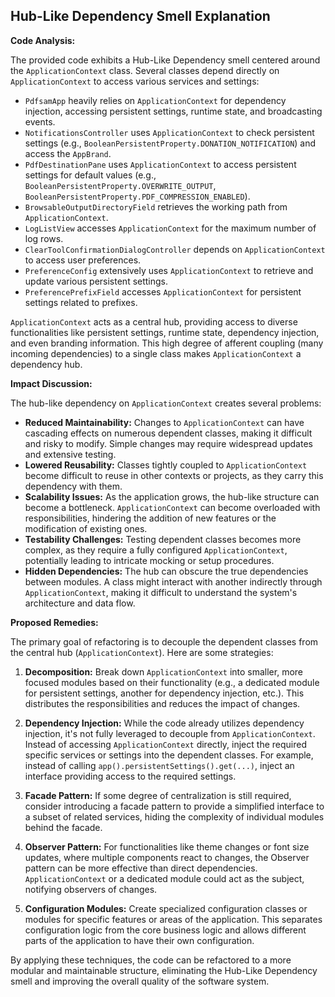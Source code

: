 ## Hub-Like Dependency Smell Explanation

**Code Analysis:**

The provided code exhibits a Hub-Like Dependency smell centered around the `ApplicationContext` class. Several classes depend directly on `ApplicationContext` to access various services and settings:

-   `PdfsamApp` heavily relies on `ApplicationContext` for dependency injection, accessing persistent settings, runtime state, and broadcasting events.
-   `NotificationsController` uses `ApplicationContext` to check persistent settings (e.g., `BooleanPersistentProperty.DONATION_NOTIFICATION`) and access the `AppBrand`.
-   `PdfDestinationPane` uses `ApplicationContext` to access persistent settings for default values (e.g., `BooleanPersistentProperty.OVERWRITE_OUTPUT`, `BooleanPersistentProperty.PDF_COMPRESSION_ENABLED`).
-   `BrowsableOutputDirectoryField` retrieves the working path from `ApplicationContext`.
-   `LogListView` accesses `ApplicationContext` for the maximum number of log rows.
-   `ClearToolConfirmationDialogController` depends on `ApplicationContext` to access user preferences.
-   `PreferenceConfig` extensively uses `ApplicationContext` to retrieve and update various persistent settings.
-   `PreferencePrefixField` accesses `ApplicationContext` for persistent settings related to prefixes.

`ApplicationContext` acts as a central hub, providing access to diverse functionalities like persistent settings, runtime state, dependency injection, and even branding information. This high degree of afferent coupling (many incoming dependencies) to a single class makes `ApplicationContext` a dependency hub.

**Impact Discussion:**

The hub-like dependency on `ApplicationContext` creates several problems:

-   **Reduced Maintainability:** Changes to `ApplicationContext` can have cascading effects on numerous dependent classes, making it difficult and risky to modify. Simple changes may require widespread updates and extensive testing.
-   **Lowered Reusability:** Classes tightly coupled to `ApplicationContext` become difficult to reuse in other contexts or projects, as they carry this dependency with them.
-   **Scalability Issues:** As the application grows, the hub-like structure can become a bottleneck. `ApplicationContext` can become overloaded with responsibilities, hindering the addition of new features or the modification of existing ones.
-   **Testability Challenges:** Testing dependent classes becomes more complex, as they require a fully configured `ApplicationContext`, potentially leading to intricate mocking or setup procedures.
-   **Hidden Dependencies:** The hub can obscure the true dependencies between modules. A class might interact with another indirectly through `ApplicationContext`, making it difficult to understand the system's architecture and data flow.

**Proposed Remedies:**

The primary goal of refactoring is to decouple the dependent classes from the central hub (`ApplicationContext`). Here are some strategies:

1. **Decomposition:** Break down `ApplicationContext` into smaller, more focused modules based on their functionality (e.g., a dedicated module for persistent settings, another for dependency injection, etc.). This distributes the responsibilities and reduces the impact of changes.

2. **Dependency Injection:** While the code already utilizes dependency injection, it's not fully leveraged to decouple from `ApplicationContext`. Instead of accessing `ApplicationContext` directly, inject the required specific services or settings into the dependent classes. For example, instead of calling `app().persistentSettings().get(...)`, inject an interface providing access to the required settings.

3. **Facade Pattern:** If some degree of centralization is still required, consider introducing a facade pattern to provide a simplified interface to a subset of related services, hiding the complexity of individual modules behind the facade.

4. **Observer Pattern:** For functionalities like theme changes or font size updates, where multiple components react to changes, the Observer pattern can be more effective than direct dependencies. `ApplicationContext` or a dedicated module could act as the subject, notifying observers of changes.

5. **Configuration Modules:** Create specialized configuration classes or modules for specific features or areas of the application. This separates configuration logic from the core business logic and allows different parts of the application to have their own configuration.

By applying these techniques, the code can be refactored to a more modular and maintainable structure, eliminating the Hub-Like Dependency smell and improving the overall quality of the software system.
